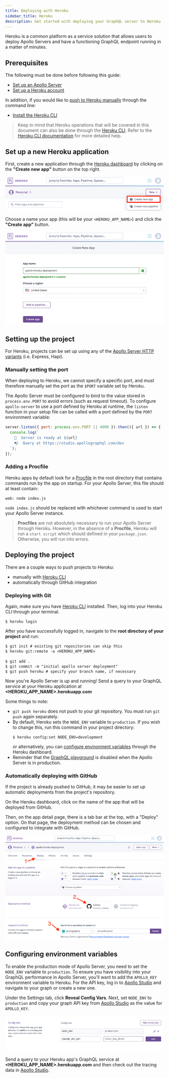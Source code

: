 ```yaml
---
title: Deploying with Heroku
sidebar_title: Heroku
description: Get started with deploying your GraphQL server to Heroku
---
```


Heroku is a common platform as a service solution that allows users to deploy Apollo Servers and have a functioning GraphQL endpoint running in a matter of minutes.

## Prerequisites

The following must be done before following this guide:

- [Set up an Apollo Server](/getting-started)
- [Set up a Heroku account](https://heroku.com)

In addition, if you would like to [push to Heroku manually](/deployment/heroku/#deploying-with-git) through the command line:
- [Install the Heroku CLI](https://devcenter.heroku.com/articles/heroku-cli)

> Keep in mind that Heroku operations that will be covered in this document
> can also be done through the [Heroku CLI](https://devcenter.heroku.com/articles/heroku-cli).
> Refer to the [Heroku CLI documentation](https://devcenter.heroku.com/categories/command-line)
> for more detailed help.
## Set up a new Heroku application

First, create a new application through the [Heroku dashboard](https://dashboard.heroku.com/apps) by clicking on the **"Create new app"** button on the top right.

![Create New App Screenshot](../images/deployment/heroku/create-new-app.png)

Choose a name your app (this will be your `<HEROKU_APP_NAME>`) and click the **"Create app"** button.

![Set App Name Screenshot](../images/deployment/heroku/set-app-name.png)

## Setting up the project

For Heroku, projects can be set up using any of the [Apollo Server HTTP variants](/integrations/middleware) (i.e. Express, Hapi).

### Manually setting the port

When deploying to Heroku, we cannot specify a specific port, and must therefore manually set the port as the `$PORT` variable set by Heroku.

The Apollo Server must be configured to bind to the value stored in `process.env.PORT` to avoid errors (such as request timeout). To configure `apollo-server` to use a port defined by Heroku at runtime, the `listen` function in your setup file can be called with a port defined by the `PORT` environment variable:

```js
server.listen({ port: process.env.PORT || 4000 }).then(({ url }) => {
  console.log(`
    🚀  Server is ready at ${url}
    📭  Query at https://studio.apollographql.com/dev
  `);
});
```

### Adding a Procfile

Heroku apps by default look for a [Procfile](https://devcenter.heroku.com/articles/procfile) in the root directory that contains commands run by the app on startup. For your Apollo Server, this file should at least contain:

```shell:title=Procfile
web: node index.js
```

`node index.js` should be replaced with whichever command is used to start your Apollo Server instance.

> **Procfiles** are not absolutely necessary to run your Apollo Server through Heroku.
> However, in the absence of a **Procfile**, Heroku will run a `start script` which should defined
> in your `package.json`. Otherwise, you will run into errors.

## Deploying the project

There are a couple ways to push projects to Heroku:
- manually with [Heroku CLI](https://devcenter.heroku.com/articles/heroku-cli)
- automatically through GitHub integration

### Deploying with Git

Again, make sure you have [Heroku CLI](https://devcenter.heroku.com/articles/heroku-cli) installed. Then, log into your Heroku CLI through your terminal.

```shell
$ heroku login
```

After you have successfully logged in, navigate to the **root directory of your project** and run:

```shell
$ git init # existing git repositories can skip this
$ heroku git:remote -a <HEROKU_APP_NAME>

$ git add .
$ git commit -m "initial apollo server deployment"
$ git push heroku # specify your branch name, if necessary
```

Now you're Apollo Server is up and running!
Send a query to your GraphQL service at your Heroku application at **<HEROKU\_APP\_NAME>.herokuapp.com**

Some things to note:
- `git push heroku` does not push to your git repository. You must run `git push` again separately.
- By default, Heroku sets the `NODE_ENV` variable to `production`. If you wish to change this, run this command in your project directory:
  ```shell
  $ heroku config:set NODE_ENV=development
  ```
  or alternatively, you can [configure environment variables](/deployment/heroku/#configuring-environment-variables) through the Heroku dashboard.
- Reminder that the [GraphQL playground](/testing/graphql-playground) is disabled when the Apollo Server is in production.

### Automatically deploying with GitHub

If the project is already pushed to GitHub, it may be easier to set up automatic deployments from the project's repository.

On the Heroku dashboard, click on the name of the app that will be deployed from GitHub.

Then, on the app detail page, there is a tab bar at the top, with a "Deploy" option. On that page, the deployment method can be chosen and configured to integrate with GitHub.

![automatic deployment instructions](../images/deployment/heroku/automatic-deployment.png)

## Configuring environment variables

To enable the production mode of Apollo Server, you need to set the `NODE_ENV` variable to `production`. To ensure you have visibility into your GraphQL performance in Apollo Server, you'll want to add the `APOLLO_KEY` environment variable to Heroku. For the API key, log in to [Apollo Studio](https://studio.apollographql.com) and navigate to your graph or create a new one.

Under the Settings tab, click **Reveal Config Vars**. Next, set `NODE_ENV` to `production` and copy your graph API key from [Apollo Studio](http://studio.apollographql.com/) as the value for `APOLLO_KEY`.

![Add Studio API Key Screenshot](../images/deployment/heroku/config-vars.png)

Send a query to your Heroku app's GraphQL service at **<HEROKU\_APP\_NAME>.herokuapp.com** and then check out the tracing data in [Apollo Studio](http://studio.apollographql.com/).
